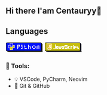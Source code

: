 ## Hi there I'am Centauryy👋

<!--
**Centauryyy25/Centauryyy25** is a ✨ _special_ ✨ repository because its `README.md` (this file) appears on your GitHub profile.

Here are some ideas to get you started:

- 🔭 I’m currently working on ...
- 👯 I’m looking to collaborate on ...
- 🤔 I’m looking for help with ...
- 💬 Ask me about ...
- 📫 How to reach me: ...
- 😄 Pronouns: ...
- 🌱 I’m currently learning My Self
- ⚡ Fun fact: ...
-->


## Languages
![Python](image/Untitled36_20250511210001.png)
![Python](image/Untitled35_20250511212537.png)

### 🚀 Tools:
- 💡 VSCode, PyCharm, Neovim
- 🔧 Git & GitHub
